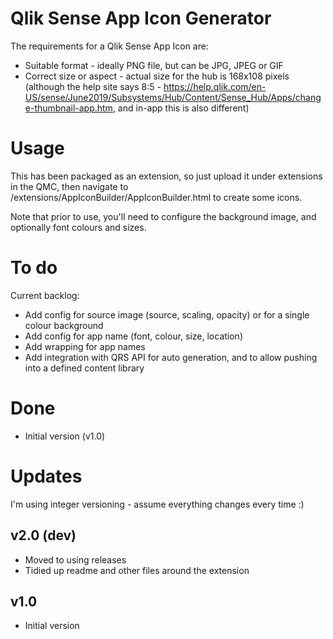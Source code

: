 # Qlik Sense App Icon Generator

The requirements for a Qlik Sense App Icon are:
- Suitable format - ideally PNG file, but can be JPG, JPEG or GIF
- Correct size or aspect - actual size for the hub is 168x108 pixels (although the help site says 8:5 - https://help.qlik.com/en-US/sense/June2019/Subsystems/Hub/Content/Sense_Hub/Apps/change-thumbnail-app.htm, and in-app this is also different)

# Usage

This has been packaged as an extension, so just upload it under extensions in the QMC, then navigate to /extensions/AppIconBuilder/AppIconBuilder.html to create some icons.

Note that prior to use, you'll need to configure the background image, and optionally font colours and sizes.

# To do

Current backlog:
* Add config for source image (source, scaling, opacity) or for a single colour background
* Add config for app name (font, colour, size, location)
* Add wrapping for app names
* Add integration with QRS API for auto generation, and to allow pushing into a defined content library

# Done

* Initial version (v1.0)

# Updates

I'm using integer versioning - assume everything changes every time :)

## v2.0 (dev)

* Moved to using releases
* Tidied up readme and other files around the extension

## v1.0

* Initial version
